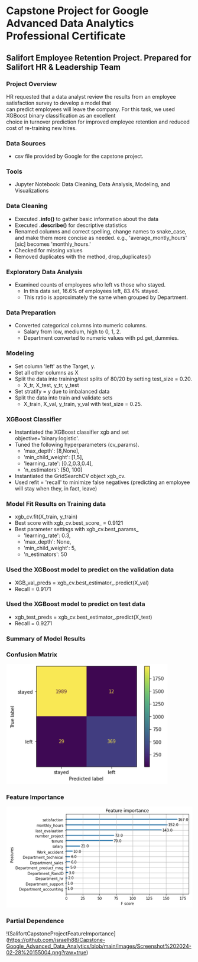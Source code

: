 # Capstone Project for Google Advanced Data Analytics Professional Certificate
## Salifort Employee Retention Project. Prepared for Salifort HR & Leadership Team

### Project Overview
HR requested that a data analyst review the results from an employee satisfaction survey to develop a model that  
can predict employees will leave the company. For this task, we used XGBoost binary classification as an excellent   
choice in turnover prediction for improved employee retention and reduced cost of re-training new hires.
### Data Sources
- csv file provided by Google for the capstone project.

### Tools
- Jupyter Notebook: Data Cleaning, Data Analysis, Modeling, and Visualizations

### Data Cleaning
- Executed **.info()** to gather basic information about the data
- Executed **.describe()** for descriptive statistics
- Renamed columns and correct spelling, change names to snake_case, and make them more concise as needed.
  e.g., 'average_montly_hours' [sic] becomes 'monthly_hours.'
- Checked for missing values
- Removed duplicates with the method, drop_duplicates()

### Exploratory Data Analysis
- Examined counts of employees who left vs those who stayed.
  - In this data set, 16.6% of employees left, 83.4% stayed.
  - This ratio is approximately the same when grouped by Department.
  
### Data Preparation
- Converted categorical columns into numeric columns.
  - Salary from low, medium, high to 0, 1, 2.
  - Department converted to numeric values with pd.get_dummies.

### Modeling
- Set column 'left' as the Target, y.
- Set all other columns as X
- Split the data into training/test splits of 80/20 by setting test_size = 0.20.
  - X_tr, X_test, y_tr, y_test
- Set stratify = y due to imbalanced data
- Split the data into train and validate sets
  - X_train, X_val, y_train, y_val with test_size = 0.25.

### XGBoost Classifier
- Instantiated the XGBoost classifier xgb and set objective='binary:logistic'. 
- Tuned the following hyperparameters (cv_params). 
  - 'max_depth': [8,None], 
  - 'min_child_weight': [1,5],
  - 'learning_rate': [0.2,0.3,0.4],
  - 'n_estimators': [50, 100]
- Instantiated the GridSearchCV object xgb_cv. 
- Used refit = 'recall' to minimize false negatives (predicting an employee will stay when they, in fact, leave)

### Model Fit Results on Training data
- xgb_cv.fit(X_train, y_train)
- Best score with xgb_cv.best_score_ = 0.9121
- Best parameter settings with xgb_cv.best_params_
  - 'learning_rate': 0.3,
  - 'max_depth': None,
  - 'min_child_weight': 5,
  - 'n_estimators': 50
 
### Used the XGBoost model to predict on the validation data
  - XGB_val_preds = xgb_cv.best_estimator_.predict(X_val)
  - Recall = 0.9171

### Used the XGBoost model to predict on test data
  - xgb_test_preds = xgb_cv.best_estimator_.predict(X_test)
  - Recall = 0.9271
 
### Summary of Model Results
### Confusion Matrix
!["SalifortCapstoneProjectConfusionMatrix"](https://github.com/israelh88/Capstone-Google_Advanced_Data_Analytics/blob/main/images/Screenshot%202024-02-28%20020321.png?raw=true)
### Feature Importance
!["SalifortCapstoneProjectFeatureImportance](https://github.com/israelh88/Capstone-Google_Advanced_Data_Analytics/blob/main/images/Screenshot%202024-02-28%20154746.png?raw=true)
### Partial Dependence
!(SalifortCapstoneProjectFeatureImportance](https://github.com/israelh88/Capstone-Google_Advanced_Data_Analytics/blob/main/images/Screenshot%202024-02-28%20155004.png?raw=true)
